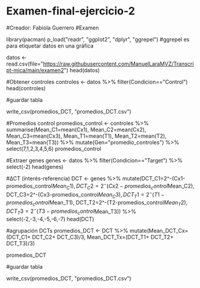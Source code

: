 # Examen-final-ejercicio-2

#Creador: Fabiola Guerrero
#Examen

library(pacman)
p_load("readr", "ggplot2", "dplyr", "ggrepel")
#ggrepel es para etiquetar datos en una gráfica

datos <- read.csv(file="https://raw.githubusercontent.com/ManuelLaraMVZ/Transcript-mica/main/examen2")
head(datos)

#Obtener controles
controles <- datos %>% 
  filter(Condicion=="Control")
head(controles)


#guardar tabla 

write_csv(promedios_DCT, "promedios_DCT.csv")

#Promedios control
promedios_control <- controles %>%  
  summarise(Mean_C1=mean(Cx1),
            Mean_C2=mean(Cx2),
            Mean_C3=mean(Cx3),
            Mean_T1=mean(T1),
            Mean_T2=mean(T2),
            Mean_T3=mean(T3)) %>% 
  mutate(Gen="promedio_controles") %>% 
  select(7,1,2,3,4,5,6)
promedios_control

#Extraer genes 
genes <- datos %>% 
  filter(Condicion=="Target") %>% 
  select(-2)
head(genes)

#∆CT (interés-referencia)
DCT <- genes %>% mutate(DCT_C1=2^-(Cx1-promedios_control$Mean_C1),
                        DCT_C2=2^-(Cx2-promedios_control$Mean_C2),
                        DCT_C3=2^-(Cx3-promedios_control$Mean_C3),
                        DCT_T1=2^-(T1-promedios_control$Mean_T1),
                        DCT_T2=2^-(T2-promedios_control$Mean_T2),
                        DCT_T3=2^-(T3-promedios_control$Mean_T3)) %>% 
  select(-2,-3,-4,-5,-6,-7)
head(DCT)

#agrupación DCTs
promedios_DCT <- DCT %>% 
  mutate(Mean_DCT_Cx=(DCT_C1+ DCT_C2+ DCT_C3)/3,
         Mean_DCT_Tx=(DCT_T1+ DCT_T2+ DCT_T3)/3)

promedios_DCT

#guardar tabla 

write_csv(promedios_DCT, "promedios_DCT.csv")


